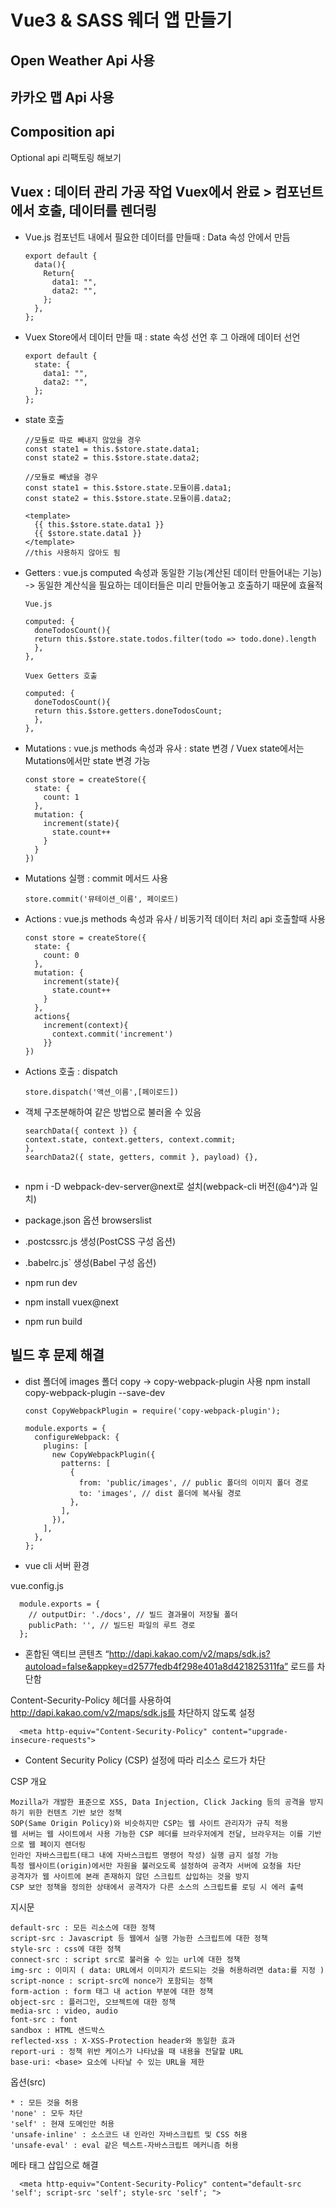 # Vue3 & SASS 웨더 앱 만들기

## Open Weather Api 사용

## 카카오 맵 Api 사용

## Composition api

Optional api 리팩토링 해보기

## Vuex : 데이터 관리 가공 작업 Vuex에서 완료 > 컴포넌트에서 호출, 데이터를 렌더링

- Vue.js 컴포넌트 내에서 필요한 데이터를 만들때 : Data 속성 안에서 만듬

      export default {
        data(){
          Return{
            data1: "",
            data2: "",
          };
        },
      };

- Vuex Store에서 데이터 만들 때 : state 속성 선언 후 그 아래에 데이터 선언

      export default {
        state: {
          data1: "",
          data2: "",
        };
      };

- state 호출

      //모듈로 따로 빼내지 않았을 경우
      const state1 = this.$store.state.data1;
      const state2 = this.$store.state.data2;
      
      //모듈로 빼냈을 경우
      const state1 = this.$store.state.모듈이름.data1;
      const state2 = this.$store.state.모듈이름.data2;
      
      <template>
        {{ this.$store.state.data1 }}
        {{ $store.state.data1 }}  
      </template>
      //this 사용하지 않아도 됨

- Getters : vue.js computed 속성과 동일한 기능(계산된 데이터 만들어내는 기능) -> 동일한 계산식을 필요하는 데이터들은 미리 만들어놓고 호출하기 때문에 효율적

      Vue.js

      computed: {
        doneTodosCount(){
        return this.$store.state.todos.filter(todo => todo.done).length
        },
      },

      Vuex Getters 호출

      computed: {
        doneTodosCount(){
        return this.$store.getters.doneTodosCount;
        },
      },

- Mutations : vue.js methods 속성과 유사 : state 변경 / Vuex state에서는 Mutations에서만 state 변경 가능 

      const store = createStore({
        state: {
          count: 1
        },
        mutation: {
          increment(state){
            state.count++
          }
        }
      })
      
- Mutations 실행 : commit 메서드 사용

      store.commit('뮤테이션_이름', 페이로드)

- Actions : vue.js methods 속성과 유사 / 비동기적 데이터 처리 api 호출할때 사용

      const store = createStore({
        state: {
          count: 0
        },
        mutation: {
          increment(state){
            state.count++
          }
        },
        actions{
          increment(context){
            context.commit('increment')
          }}
      })

- Actions 호출 : dispatch
      
      store.dispatch('액션_이름',[페이로드])

- 객체 구조분해하여 같은 방법으로 불러올 수 있음
  
      searchData({ context }) {
      context.state, context.getters, context.commit;
      },
      searchData2({ state, getters, commit }, payload) {},

##

- npm i -D webpack-dev-server@next로 설치(webpack-cli 버전(@4^)과 일치)
  
- package.json 옵션 browserslist
  
- .postcssrc.js 생성(PostCSS 구성 옵션)
  
- .babelrc.js` 생성(Babel 구성 옵션)

- npm run dev

- npm install vuex@next
  
- npm run build

## 빌드 후 문제 해결

- dist 폴더에 images 폴더 copy -> copy-webpack-plugin 사용 npm install copy-webpack-plugin --save-dev

      const CopyWebpackPlugin = require('copy-webpack-plugin');
      
      module.exports = {
        configureWebpack: {
          plugins: [
            new CopyWebpackPlugin({
              patterns: [
                {
                  from: 'public/images', // public 폴더의 이미지 폴더 경로
                  to: 'images', // dist 폴더에 복사될 경로
                },
              ],
            }),
          ],
        },
      };

- vue cli 서버 환경

vue.config.js

      module.exports = {
        // outputDir: './docs', // 빌드 결과물이 저장될 폴더
        publicPath: '', // 빌드된 파일의 루트 경로
      };

- 혼합된 액티브 콘텐츠 “http://dapi.kakao.com/v2/maps/sdk.js?autoload=false&appkey=d2577fedb4f298e401a8d421825311fa” 로드를 차단함

Content-Security-Policy 헤더를 사용하여 http://dapi.kakao.com/v2/maps/sdk.js를 차단하지 않도록 설정

      <meta http-equiv="Content-Security-Policy" content="upgrade-insecure-requests">

- Content Security Policy (CSP) 설정에 따라 리소스 로드가 차단

 CSP 개요
 
    Mozilla가 개발한 표준으로 XSS, Data Injection, Click Jacking 등의 공격을 방지하기 위한 컨텐츠 기반 보안 정책
    SOP(Same Origin Policy)와 비슷하지만 CSP는 웹 사이트 관리자가 규칙 적용
    웹 서버는 웹 사이트에서 사용 가능한 CSP 헤더를 브라우저에게 전달, 브라우저는 이를 기반으로 웹 페이지 렌더링
    인라인 자바스크립트(태그 내에 자바스크립트 명령어 작성) 실행 금지 설정 가능
    특정 웹사이트(origin)에서만 자원을 불러오도록 설정하여 공격자 서버에 요청을 차단
    공격자가 웹 사이트에 본래 존재하지 않던 스크립트 삽입하는 것을 방지
    CSP 보안 정책을 정의한 상태에서 공격자가 다른 소스의 스크립트를 로딩 시 에러 출력

지시문

    default-src : 모든 리소스에 대한 정책
    script-src : Javascript 등 웹에서 실행 가능한 스크립트에 대한 정책
    style-src : css에 대한 정책
    connect-src : script src로 불러올 수 있는 url에 대한 정책
    img-src : 이미지 ( data: URL에서 이미지가 로드되는 것을 허용하려면 data:를 지정 )
    script-nonce : script-src에 nonce가 포함되는 정책
    form-action : form 태그 내 action 부분에 대한 정책
    object-src : 플러그인, 오브젝트에 대한 정책
    media-src : video, audio
    font-src : font
    sandbox : HTML 샌드박스
    reflected-xss : X-XSS-Protection header와 동일한 효과
    report-uri : 정책 위반 케이스가 나타났을 때 내용을 전달할 URL
    base-uri: <base> 요소에 나타날 수 있는 URL을 제한

옵션(src)

    * : 모든 것을 허용
    'none' : 모두 차단
    'self' : 현재 도메인만 허용
    'unsafe-inline' : 소스코드 내 인라인 자바스크립트 및 CSS 허용
    'unsafe-eval' : eval 같은 텍스트-자바스크립트 메커니즘 허용

메타 태그 삽입으로 해결

      <meta http-equiv="Content-Security-Policy" content="default-src 'self'; script-src 'self'; style-src 'self'; ">
